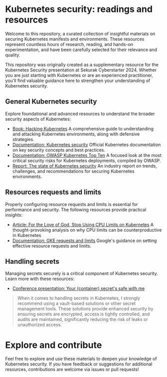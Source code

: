 # Kubernetes security: readings and resources
Welcome to this repository, a curated collection of insightful materials on securing Kubernetes manifests and environments. These resources represent countless hours of research, reading, and hands-on experimentation, and have been carefully selected for their relevance and quality.

This repository was originally created as a supplementary resource for the Kubernetes Security presentation at Sekurak Cyberstarter 2024. Whether you are just starting with Kubernetes or are an experienced practitioner, you'll find valuable guidance here to strengthen your understanding of Kubernetes security.

## General Kubernetes security
Explore foundational and advanced resources to understand the broader security aspects of Kubernetes:
- [Book: Hacking Kubernetes](https://www.goodreads.com/book/show/58153477-hacking-kubernetes) A comprehensive guide to understanding and attacking Kubernetes environments, along with defensive strategies.
- [Documentation: Kubernetes security](https://kubernetes.io/docs/concepts/security/)
Official Kubernetes documentation on key security concepts and best practices.
- [Documentation: OWASP Kubernetes Top Ten](https://owasp.org/www-project-kubernetes-top-ten/) A focused look at the most critical security risks for Kubernetes deployments, compiled by OWASP.
- [Report: The state of Kubernetes security](https://www.redhat.com/en/engage/state-kubernetes-security-report-2024) An industry report on trends, challenges, and recommendations for securing Kubernetes environments.

## Resources requests and limits
Properly configuring resource requests and limits is essential for performance and security. The following resources provide practical insights:
- [Article: For the Love of God, Stop Using CPU Limits on Kubernetes](https://home.robusta.dev/blog/stop-using-cpu-limits) A thought-provoking analysis on why CPU limits can be counterproductive in Kubernetes
- [Documentation: GKE requests and limits](https://cloud.google.com/architecture/best-practices-for-running-cost-effective-kubernetes-applications-on-gke#set_appropriate_resource_requests_and_limits) Google's guidance on setting effective resource requests and limits.

## Handling secrets
Managing secrets securely is a critical component of Kubernetes security. Learn more with these resources:
- [Conference presentation: Your (container) secret's safe with me](https://www.youtube.com/watch?v=y5gfvEO_cjY)

> When it comes to handling secrets in Kubernetes, I strongly recommend using a vault-based solutions or other secret management tools. These solutions provide enhanced security by ensuring secrets are encrypted, access is tightly controlled, and audits are maintained, significantly reducing the risk of leaks or unauthorized access.

# Explore and contribute
Feel free to explore and use these materials to deepen your knowledge of Kubernetes security. If you have feedback or suggestions for additional resources, contributions are welcome via issues or pull requests!